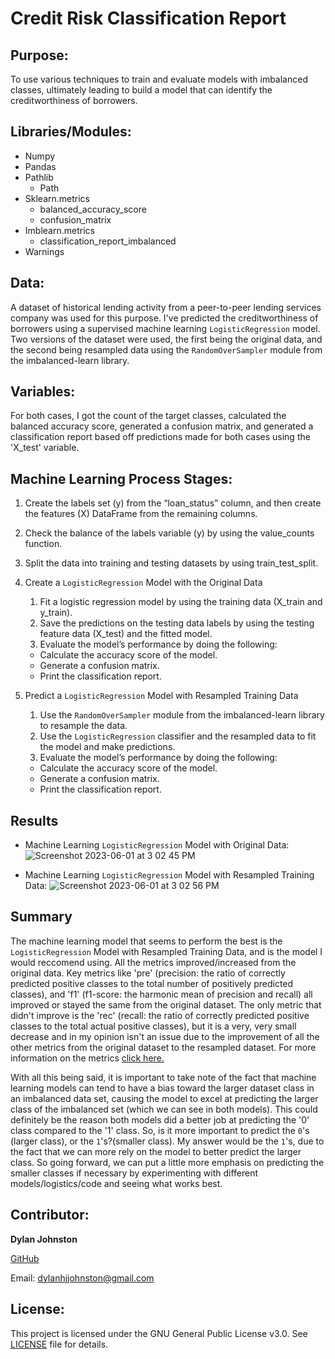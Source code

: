 # Credit Risk Classification Report

## Purpose:
To use various techniques to train and evaluate models with imbalanced classes, ultimately leading to build a model that can identify the creditworthiness of borrowers.

## Libraries/Modules:
- Numpy
- Pandas
- Pathlib
  - Path
- Sklearn.metrics
  - balanced_accuracy_score
  - confusion_matrix
- Imblearn.metrics
  - classification_report_imbalanced
- Warnings

## Data:
A dataset of historical lending activity from a peer-to-peer lending services company was used for this purpose. I've predicted the creditworthiness of borrowers using a supervised machine learning `LogisticRegression` model. Two versions of the dataset were used, the first being the original data, and the second being resampled data using the `RandomOverSampler` module from the imbalanced-learn library.

## Variables:
For both cases, I got the count of the target classes, calculated the balanced accuracy score, generated a confusion matrix, and generated a classification report based off predictions made for both cases using the 'X_test' variable.

## Machine Learning Process Stages:
1. Create the labels set (y) from the “loan_status” column, and then create the features (X) DataFrame from the remaining columns.
2. Check the balance of the labels variable (y) by using the value_counts function.
3. Split the data into training and testing datasets by using train_test_split.
4. Create a `LogisticRegression` Model with the Original Data

     1. Fit a logistic regression model by using the training data (X_train and y_train).
     2. Save the predictions on the testing data labels by using the testing feature data (X_test) and the fitted model.
     3. Evaluate the model’s performance by doing the following:
    - Calculate the accuracy score of the model.
    - Generate a confusion matrix.
    - Print the classification report.
5. Predict a `LogisticRegression` Model with Resampled Training Data
    
    1.  Use the `RandomOverSampler` module from the imbalanced-learn library to resample the data. 
    2. Use the `LogisticRegression` classifier and the resampled data to fit the model and make predictions.
    3. Evaluate the model’s performance by doing the following:
    - Calculate the accuracy score of the model.
    - Generate a confusion matrix.
    - Print the classification report.

## Results

* Machine Learning `LogisticRegression` Model with Original Data:
![Screenshot 2023-06-01 at 3 02 45 PM](https://github.com/djohnst914/github_upload/assets/123714457/e84c69a7-b8ed-4b06-89e9-9ba511f50494)

* Machine Learning `LogisticRegression` Model with Resampled Training Data:
![Screenshot 2023-06-01 at 3 02 56 PM](https://github.com/djohnst914/github_upload/assets/123714457/e75f6f72-8f47-451d-b6f7-292862697562)

## Summary

The machine learning model that seems to perform the best is the `LogisticRegression` Model with Resampled Training Data, and is the model I would reccomend using. All the metrics improved/increased from the original data. Key metrics like 'pre' (precision: the ratio of correctly predicted positive classes to the total number of positively predicted classes), and 'f1' (f1-score: the harmonic mean of precision and recall) all improved or stayed the same from the original dataset. The only metric that didn't improve is the 'rec' (recall: the ratio of correctly predicted positive classes to the total actual positive classes), but it is a very, very small decrease and in my opinion isn't an issue due to the improvement of all the other metrics from the original dataset to the resampled dataset. For more information on the metrics [click here.](https://dev.to/amananandrai/performance-measures-for-imbalanced-classes-2ojj)

With all this being said, it is important to take note of the fact that machine learning models can tend to have a bias toward the larger dataset class in an imbalanced data set, causing the model to excel at predicting the larger class of the imbalanced set (which we can see in both models). This could definitely be the reason both models did a better job at predicting the '0' class compared to the '1' class. So, is it more important to predict the `0`'s (larger class), or the `1`'s?(smaller class). My answer would be the `1`'s, due to the fact that we can more rely on the model to better predict the larger class. So going forward, we can put a little more emphasis on predicting the smaller classes if necessary by experimenting with different models/logistics/code and seeing what works best. 

## Contributor:
**Dylan Johnston**

[GitHub](https://github.com/djohnst914) 

Email: dylanhjjohnston@gmail.com

## License:

This project is licensed under the GNU General Public License v3.0. See [LICENSE](https://github.com/djohnst914/Credit_Risk_Classification/blob/main/LICENSE) file for details.
